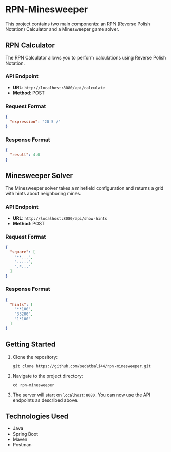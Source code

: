 # RPN-Minesweeper

This project contains two main components: an RPN (Reverse Polish Notation) Calculator and a Minesweeper game solver.

## RPN Calculator

The RPN Calculator allows you to perform calculations using Reverse Polish Notation.

### API Endpoint

- **URL**: `http://localhost:8080/api/calculate`
- **Method**: POST

### Request Format

```json
{
  "expression": "20 5 /"
}
```

### Response Format

```json
{
  "result": 4.0
}
```

## Minesweeper Solver

The Minesweeper solver takes a minefield configuration and returns a grid with hints about neighboring mines.

### API Endpoint

- **URL**: `http://localhost:8080/api/show-hints`
- **Method**: POST

### Request Format

```json
{
  "square": [
    "**...",
    ".....",
    ".*..."
  ]
}
```

### Response Format

```json
{
  "hints": [
    "**100",
    "33200",
    "1*100"
  ]
}
```

## Getting Started

1. Clone the repository:
   ```
   git clone https://github.com/sedatbali44/rpn-minesweeper.git
   ```

2. Navigate to the project directory:
   ```
   cd rpn-minesweeper
   ```


3. The server will start on `localhost:8080`. You can now use the API endpoints as described above.

## Technologies Used

- Java
- Spring Boot
- Maven
- Postman
